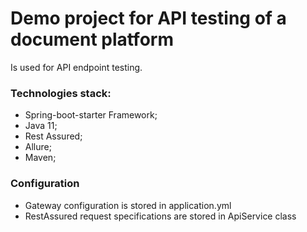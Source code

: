 # Demo project for API testing of a document platform

Is used for API endpoint testing.

### Technologies stack:
* Spring-boot-starter Framework;
* Java 11;
* Rest Assured;
* Allure;
* Maven;

### Configuration
* Gateway configuration is stored in application.yml
* RestAssured request specifications are stored in ApiService class